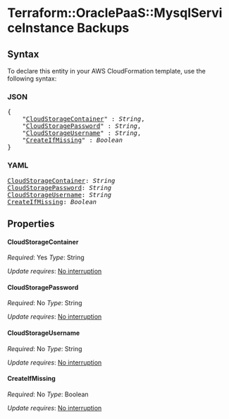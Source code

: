 # Terraform::OraclePaaS::MysqlServiceInstance Backups

## Syntax

To declare this entity in your AWS CloudFormation template, use the following syntax:

### JSON

<pre>
{
    "<a href="#cloudstoragecontainer" title="CloudStorageContainer">CloudStorageContainer</a>" : <i>String</i>,
    "<a href="#cloudstoragepassword" title="CloudStoragePassword">CloudStoragePassword</a>" : <i>String</i>,
    "<a href="#cloudstorageusername" title="CloudStorageUsername">CloudStorageUsername</a>" : <i>String</i>,
    "<a href="#createifmissing" title="CreateIfMissing">CreateIfMissing</a>" : <i>Boolean</i>
}
</pre>

### YAML

<pre>
<a href="#cloudstoragecontainer" title="CloudStorageContainer">CloudStorageContainer</a>: <i>String</i>
<a href="#cloudstoragepassword" title="CloudStoragePassword">CloudStoragePassword</a>: <i>String</i>
<a href="#cloudstorageusername" title="CloudStorageUsername">CloudStorageUsername</a>: <i>String</i>
<a href="#createifmissing" title="CreateIfMissing">CreateIfMissing</a>: <i>Boolean</i>
</pre>

## Properties

#### CloudStorageContainer

_Required_: Yes
_Type_: String

_Update requires_: [No interruption](https://docs.aws.amazon.com/AWSCloudFormation/latest/UserGuide/using-cfn-updating-stacks-update-behaviors.html#update-no-interrupt)

#### CloudStoragePassword

_Required_: No
_Type_: String

_Update requires_: [No interruption](https://docs.aws.amazon.com/AWSCloudFormation/latest/UserGuide/using-cfn-updating-stacks-update-behaviors.html#update-no-interrupt)

#### CloudStorageUsername

_Required_: No
_Type_: String

_Update requires_: [No interruption](https://docs.aws.amazon.com/AWSCloudFormation/latest/UserGuide/using-cfn-updating-stacks-update-behaviors.html#update-no-interrupt)

#### CreateIfMissing

_Required_: No
_Type_: Boolean

_Update requires_: [No interruption](https://docs.aws.amazon.com/AWSCloudFormation/latest/UserGuide/using-cfn-updating-stacks-update-behaviors.html#update-no-interrupt)

